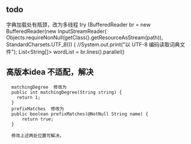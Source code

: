 ## todo

  字典加载处有瓶颈，改为多线程
      try (BufferedReader br = new BufferedReader(new InputStreamReader(
                    Objects.requireNonNull(getClass().getResourceAsStream(path)), StandardCharsets.UTF_8))) {
                //System.out.print("以 UTF-8 编码读取词典文件");
                List<String[]> wordList = br.lines().parallel()
                
## 高版本idea 不适配，解决

      matchingDegree  修改为
      public int matchingDegree(String string) {
        return 1;
      }
      prefixMatches  修改为
      public boolean prefixMatches(@NotNull String name) {
          return true;
      }

      修改上述两处位置可解决。

